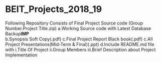 # BEIT_Projects_2018_19
Following Repository Consists of 
Final Project Source code (Group Number.Project Title.zip) 
    a.Working Source code with Latest Database Backup**IMP**  
    b.Synopsis Soft Copy(.pdf)
    c.Final Project Report Black book(.pdf)
    c.All Project Presentations(Mid-Term & Final)(.ppt)
    d.Include README.md file with
        i.Title Of Project 
        ii.Group Members
        iii.Brief Description about Project Implementation
